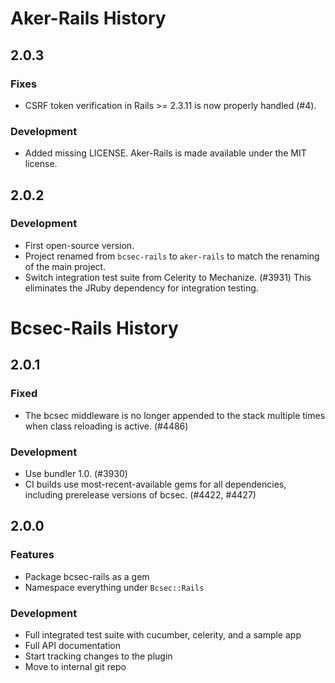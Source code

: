 Aker-Rails History
==================

2.0.3
-----

### Fixes

- CSRF token verification in Rails >= 2.3.11 is now properly handled (#4).

### Development

- Added missing LICENSE. Aker-Rails is made available under the MIT
  license.

2.0.2
-----

### Development

- First open-source version.
- Project renamed from `bcsec-rails` to `aker-rails` to match the
  renaming of the main project.
- Switch integration test suite from Celerity to Mechanize. (#3931)
  This eliminates the JRuby dependency for integration testing.

Bcsec-Rails History
===================

2.0.1
-----

### Fixed

- The bcsec middleware is no longer appended to the stack multiple
  times when class reloading is active. (#4486)

### Development

- Use bundler 1.0. (#3930)
- CI builds use most-recent-available gems for all dependencies,
  including prerelease versions of bcsec. (#4422, #4427)

2.0.0
-----

### Features

- Package bcsec-rails as a gem
- Namespace everything under `Bcsec::Rails`

### Development

- Full integrated test suite with cucumber, celerity, and a sample app
- Full API documentation
- Start tracking changes to the plugin
- Move to internal git repo

